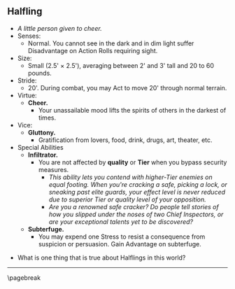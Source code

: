 ## Halfling

- *A little person given to cheer.*
- Senses:
    - Normal. You cannot see in the dark and in dim light suffer Disadvantage on Action Rolls requiring sight.
- Size:
    - Small (2.5' × 2.5'), averaging between 2' and 3' tall and 20 to 60 pounds.
- Stride:
    - 20'. During combat, you may Act to move 20' through normal terrain.
- Virtue:
    - **Cheer.**
        - Your unassailable mood lifts the spirits of others in the darkest of times.
- Vice:
    - **Gluttony.**
        - Gratification from lovers, food, drink, drugs, art, theater, etc.
- Special Abilities
    - **Infiltrator.**
        - You are not affected by **quality** or **Tier** when you bypass security measures.
            - *This ability lets you contend with higher-Tier enemies on equal footing. When you're cracking a safe, picking a lock, or sneaking past elite guards, your effect level is never reduced due to superior Tier or quality level of your opposition.*
            - *Are you a renowned safe cracker? Do people tell stories of how you slipped under the noses of two Chief Inspectors, or are your exceptional talents yet to be discovered?*
    - **Subterfuge.**
        - You may expend one Stress to resist a consequence from suspicion or persuasion. Gain Advantage on subterfuge.
* What is one thing that is true about Halflings in this world?

* * * * * * * * * * * * * * * * * * * * * * * * * * * * * * * * * * * * * * * *

\pagebreak
